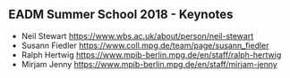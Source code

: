 ## EADM Summer School 2018 - Keynotes

- Neil Stewart https://www.wbs.ac.uk/about/person/neil-stewart 
- Susann Fiedler https://www.coll.mpg.de/team/page/susann_fiedler
- Ralph Hertwig https://www.mpib-berlin.mpg.de/en/staff/ralph-hertwig
- Mirjam Jenny https://www.mpib-berlin.mpg.de/en/staff/mirjam-jenny